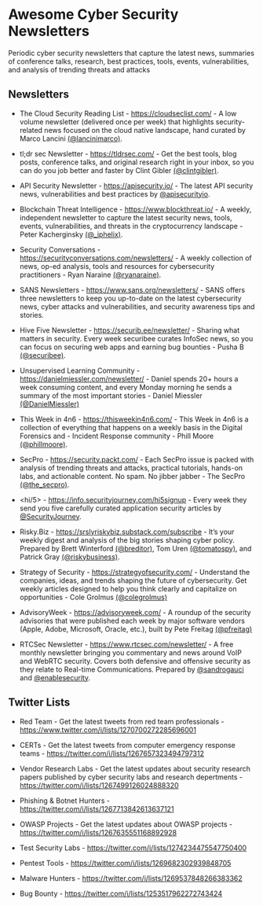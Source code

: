 # Awesome Cyber Security Newsletters
Periodic cyber security newsletters that capture the latest news, summaries of conference talks, research, best practices, tools, events, vulnerabilities, and analysis of trending threats and attacks

## Newsletters 

- The Cloud Security Reading List - https://cloudseclist.com/ - A low volume newsletter (delivered once per week) that highlights security-related news focused on the cloud native landscape, hand curated by Marco Lancini [(@lancinimarco)](https://twitter.com/lancinimarco).

- tl;dr sec Newsletter - https://tldrsec.com/ - Get the best tools, blog posts, conference talks, and original research right in your inbox, so you can do you job better and faster by Clint Gibler [(@clintgibler)](https://twitter.com/clintgibler).

- API Security Newsletter - https://apisecurity.io/ - The latest API security news, vulnerabilities and best practices by [@apisecurityio](https://twitter.com/apisecurityio).

- Blockchain Threat Intelligence - https://www.blockthreat.io/ - A weekly, independent newsletter to capture the latest security news, tools, events, vulnerabilities, and threats in the cryptocurrency landscape - Peter Kacherginsky [(@_iphelix)](https://twitter.com/_iphelix).

- Security Conversations - https://securityconversations.com/newsletters/ - A weekly collection of news, op-ed analysis, tools and resources for cybersecurity practitioners - Ryan Naraine [(@ryanaraine)](https://twitter.com/ryanaraine). 

- SANS Newsletters - https://www.sans.org/newsletters/ - SANS offers three newsletters to keep you up-to-date on the latest cybersecurity news, cyber attacks and vulnerabilities, and security awareness tips and stories.

- Hive Five Newsletter - https://securib.ee/newsletter/ - Sharing what matters in security. Every week securibee curates InfoSec news, so you can focus on securing web apps and earning bug bounties - Pusha B [(@securibee)](https://twitter.com/securibee).

- Unsupervised Learning Community - https://danielmiessler.com/newsletter/ - Daniel spends 20+ hours a week consuming content, and every Monday morning he sends a summary of the most important stories - Daniel Miessler [(@DanielMiessler)](https://twitter.com/DanielMiessler)

- This Week in 4n6 - https://thisweekin4n6.com/ - This Week in 4n6 is a collection of everything that happens on a weekly basis in the Digital Forensics and - Incident Response community - Phill Moore [(@phillmoore)](https://twitter.com/phillmoore).

- SecPro - https://security.packt.com/ - Each SecPro issue is packed with analysis of trending threats and attacks, practical tutorials, hands-on labs, and actionable content. No spam. No jibber jabber - The SecPro [(@the_secpro)](https://twitter.com/the_secpro).

- <hi/5> - https://info.securityjourney.com/hi5signup - Every week they send you five carefully curated application security articles by [@SecurityJourney](https://twitter.com/SecurityJourney).

- Risky.Biz - https://srslyriskybiz.substack.com/subscribe -  It’s your weekly digest and analysis of the big stories shaping cyber policy. Prepared by Brett Winterford [(@breditor)](https://twitter.com/breditor), Tom Uren [(@tomatospy)](https://twitter.com/tomatospy), and Patrick Gray [(@riskybusiness)](https://twitter.com/riskybusiness).

- Strategy of Security - https://strategyofsecurity.com/ - Understand the companies, ideas, and trends shaping the future of cybersecurity. Get weekly articles designed to help you think clearly and capitalize on opportunities - Cole Grolmus [(@colegrolmus)](https://twitter.com/colegrolmus)

- AdvisoryWeek - https://advisoryweek.com/ - A roundup of the security advisories that were published each week by major software vendors (Apple, Adobe, Microsoft, Oracle, etc.), built by Pete Freitag [(@pfreitag)](https://twitter.com/pfreitag)

- RTCSec Newsletter - https://www.rtcsec.com/newsletter/ - A free monthly newsletter bringing you commentary and news around VoIP and WebRTC security. Covers both defensive and offensive security as they relate to Real-time Communications. Prepared by [@sandrogauci](https://twitter.com/sandrogauci) and [@enablesecurity](https://twitter.com/enablesecurity).

## Twitter Lists

- Red Team - Get the latest tweets from red team professionals -  https://www.twitter.com/i/lists/1270700272285696001

- CERTs - Get the latest tweets from computer emergency response teams - https://twitter.com/i/lists/1267657323494797312 

- Vendor Research Labs - Get the latest updates about security research papers published by cyber security labs and research depertments - https://twitter.com/i/lists/1267499126024888320 

- Phishing & Botnet Hunters - https://twitter.com/i/lists/1267713842613637121

- OWASP Projects - Get the latest updates about OWASP projects - https://twitter.com/i/lists/1267635551168892928

- Test Security Labs - https://twitter.com/i/lists/1274234475547750400

- Pentest Tools - https://twitter.com/i/lists/1269682302939848705

- Malware Hunters - https://twitter.com/i/lists/1269537848266383362

- Bug Bounty - https://twitter.com/i/lists/1253517962272743424 




